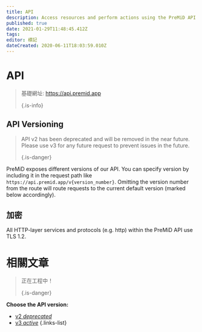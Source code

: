 ```yaml
---
title: API
description: Access resources and perform actions using the PreMiD API
published: true
date: 2021-01-29T11:48:45.412Z
tags:
editor: 標記
dateCreated: 2020-06-11T18:03:59.010Z
---
```


# API

> 基礎網址: https://api.premid.app 
> 
> {.is-info}

## API Versioning
> API v2 has been deprecated and will be removed in the near future. Please use v3 for any future request to prevent issues in the future. 
> 
> {.is-danger}

PreMiD exposes different versions of our API. You can specify version by including it in the request path like `https://api.premid.app/v{version_number}`. Omitting the version number from the route will route requests to the current default version (marked below accordingly).

## 加密

All HTTP-layer services and protocols (e.g. http) within the PreMiD API use TLS 1.2.

# 相關文章
> 正在工程中！ 
> 
> {.is-danger}

**Choose the API version:**
- [v2 *deprecated*](/dev/api/v2)
- [v3 *active*](/dev/api/v3)
{.links-list}